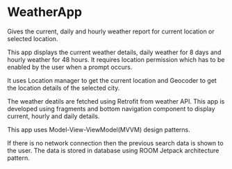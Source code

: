 # WeatherApp
Gives the current, daily and hourly weather report for current location or selected location. 

This app displays the current weather details, daily weather for 8 days and hourly weather for 48 hours. It requires location permission which has to be enabled by the user when a prompt occurs.

It uses Location manager to get the current location and Geocoder to get the location details of the selected city.

The weather deatils are fetched using Retrofit from weather API. This app is developed using fragments and bottom navigation component to display current, hourly and daily details.

This app uses Model-View-ViewModel(MVVM) design patterns.

If there is no network connection then the previous search data is shown to the user. The data is stored in database using ROOM Jetpack architecture pattern.
